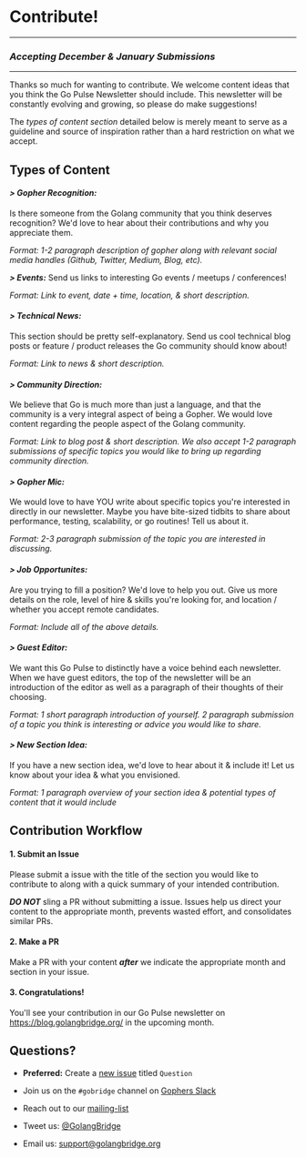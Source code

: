 # Contribute!

***
### ***Accepting December & January Submissions***
***

Thanks so much for wanting to contribute. We welcome content ideas that you think the Go Pulse Newsletter should include. This newsletter will be constantly evolving and growing, so please do make suggestions! 

The *types of content section* detailed below is merely meant to serve as a guideline and source of inspiration rather than a hard restriction on what we accept. 

## Types of Content

#### ***> Gopher Recognition:***
Is there someone from the Golang community that you think deserves recognition? We'd love to hear about their contributions and why you appreciate them.

*Format: 1-2 paragraph description of gopher along with relevant social media handles (Github, Twitter, Medium, Blog, etc).*

***> Events:***
Send us links to interesting Go events / meetups / conferences!

*Format: Link to event, date + time, location, & short description.*

#### ***> Technical News:***
This section should be pretty self-explanatory. Send us cool technical blog posts or feature / product releases the Go community should know about!

*Format: Link to news & short description.*

#### ***> Community Direction:***
We believe that Go is much more than just a language, and that the community is a very integral aspect of being a Gopher. We would love content regarding the people aspect of the Golang community.

*Format: Link to blog post & short description. We also accept 1-2 paragraph submissions of specific topics you would like to bring up regarding community direction.*

#### ***> Gopher Mic:***
We would love to have YOU write about specific topics you're interested in directly in our newsletter. Maybe you have bite-sized tidbits to share about performance, testing, scalability, or go routines! Tell us about it.

*Format: 2-3 paragraph submission of the topic you are interested in discussing.*

#### ***> Job Opportunites:***
Are you trying to fill a position? We'd love to help you out. Give us more details on the role, level of hire & skills you're looking for, and location / whether you accept remote candidates. 

*Format: Include all of the above details.*

#### ***> Guest Editor:***
We want this Go Pulse to distinctly have a voice behind each newsletter. When we have guest editors, the top of the newsletter will be an introduction of the editor as well as a paragraph of their thoughts of their choosing.

*Format: 1 short paragraph introduction of yourself. 2 paragraph submission of a topic you think is interesting or advice you would like to share.*

#### ***> New Section Idea:***
If you have a new section idea, we'd love to hear about it & include it! Let us know about your idea & what you envisioned. 

*Format: 1 paragraph overview of your section idea & potential types of content that it would include*


## Contribution Workflow

#### 1. Submit an Issue 
Please submit a issue with the title of the section you would like to contribute to along with a quick summary of your intended contribution. 

***DO NOT*** sling a PR without submitting a issue. Issues help us direct your content to the appropriate month, prevents wasted effort, and consolidates similar PRs. 

#### 2. Make a PR
Make a PR with your content ***after*** we indicate the appropriate month and section in your issue. 

#### 3. Congratulations!
You'll see your contribution in our Go Pulse newsletter on https://blog.golangbridge.org/ in the upcoming month.


## Questions?
- **Preferred:** Create a [new issue](https://github.com/gobridge/monthly-newsletter/issues/new) titled `Question`

- Join us on the `#gobridge` channel on [Gophers Slack](https://invite.slack.golangbridge.org/)

- Reach out to our [mailing-list](https://groups.google.com/forum/#!forum/gobridge)

- Tweet us: [@GolangBridge](https://twitter.com/GolangBridge)

- Email us: support@golangbridge.org
